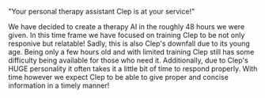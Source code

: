 "Your personal therapy assistant Clep is at your service!"

We have decided to create a therapy AI in the roughly 48 hours we were given. In this time frame we have focused on training Clep to be not only responive but relatable! Sadly, this is also Clep's downfall due to its young age. Being only a few hours old and with limited training Clep still has some difficulty being available for those who need it. Additionally, due to Clep's HUGE personality it often takes it a little bit of time to respond properly. With time however we expect Clep to be able to give proper and concise information in a timely manner! 
